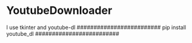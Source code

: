 # YoutubeDownloader
I use tkinter and youtube-dl
#########################
pip install youtube_dl
#########################
